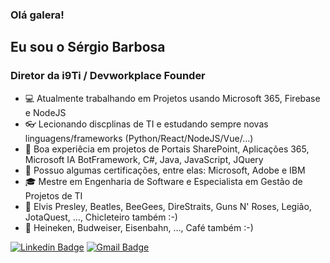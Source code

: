 ### Olá galera!

## Eu sou o Sérgio Barbosa

### Diretor da i9Ti / Devworkplace Founder

- 💻 Atualmente trabalhando em Projetos usando Microsoft 365, Firebase e NodeJS
- 👓 Lecionando discplinas de TI e estudando sempre novas linguagens/frameworks (Python/React/NodeJS/Vue/...)
- 🧰 Boa experiêcia em projetos de Portais SharePoint, Aplicações 365, Microsoft IA BotFramework, C#, Java, JavaScript, JQuery
- 📑 Possuo algumas certificações, entre elas: Microsoft, Adobe e IBM
- 🎓 Mestre em Engenharia de Software e Especialista em Gestão de Projetos de TI 
- 🎼 Elvis Presley, Beatles, BeeGees, DireStraits, Guns N' Roses, Legião, JotaQuest, ..., Chicleteiro também :-) 
- 🍺 Heineken, Budweiser, Eisenbahn, ..., Café também :-)

[![Linkedin Badge](https://img.shields.io/badge/LinkedIn-saabarbosa-blue)](https://www.linkedin.com/in/saabarbosa/) 
[![Gmail Badge](https://img.shields.io/badge/Gmail-saabarbosa-red)](mailto://saabarbosa@gmail.com) 

